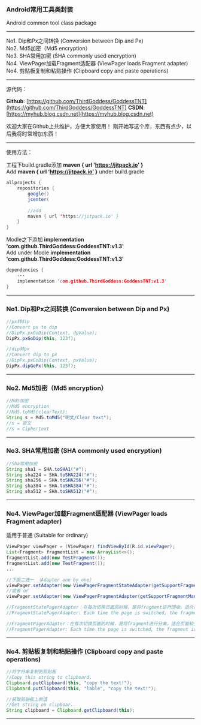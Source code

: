 ### Android常用工具类封装

Android common tool class package

---

No1. Dip和Px之间转换 (Conversion between Dip and Px)<br>
No2. Md5加密（Md5 encryption）<br>
No3. SHA常用加密 (SHA commonly used encryption)<br>
No4. ViewPager加载Fragment适配器 (ViewPager loads Fragment adapter)<br>
No4. 剪贴板复制和粘贴操作 (Clipboard copy and paste operations)<br>

---
源代码：

**Github**: [https://github.com/ThirdGoddess/GoddessTNT](https://github.com/ThirdGoddess/GoddessTNT)
**CSDN**: [https://myhub.blog.csdn.net](https://myhub.blog.csdn.net)

欢迎大家在Github上共维护，方便大家使用！
刚开始写这个库，东西有点少，以后我将时常增加东西！

---
使用方法：

工程下build.gradle添加 **maven { url 'https://jitpack.io' }**<br>
Add **maven { url ‘https://jitpack.io’ }** under build.gradle<br>
```java
allprojects {
    repositories {
        google()
        jcenter(
        
		//add
        maven { url 'https://jitpack.io' }
    }
}
```

Modle之下添加 **implementation 'com.github.ThirdGoddess:GoddessTNT:v1.3'**<br>
Add under Modle **implementation 'com.github.ThirdGoddess:GoddessTNT:v1.3'**<br>

```cpp
dependencies {
    ···
    implementation 'com.github.ThirdGoddess:GoddessTNT:v1.3'
}

```

---
### No1. Dip和Px之间转换 (Conversion between Dip and Px)

```java
//px转dip
//Convert px to dip
//DipPx.pxGoDip(Context, dpValue);
DipPx.pxGoDip(this, 123f);

//dip转px
//Convert dip to px
//DipPx.pxGoDip(Context, pxValue);
DipPx.dipGoPx(this, 123f);
```
---
### No2. Md5加密（Md5 encryption）

```java
//Md5加密
//Md5 encryption
//Md5.toMd5(clearText);
String s = Md5.toMd5("明文/Clear text");
//s = 密文
//s = Ciphertext
```
---
### No3. SHA常用加密 (SHA commonly used encryption)

```java
//Sha常用加密
String sha1 = SHA.toSHA1("#");
String sha224 = SHA.toSHA224("#");
String sha256 = SHA.toSHA256("#");
String sha384 = SHA.toSHA384("#");
String sha512 = SHA.toSHA512("#");
```

---
### No4. ViewPager加载Fragment适配器 (ViewPager loads Fragment adapter) <br>
适用于普通 (Suitable for ordinary) <br>

```java
ViewPager viewPager = (ViewPager) findViewById(R.id.viewPager);
List<Fragment> fragmentList = new ArrayList<>();
fragmentList.add(new TestFragment());
fragmentList.add(new TestFragment());
...

//下面二选一 （Adapter one by one）
viewPager.setAdapter(new ViewPagerFragmentStateAdapter(getSupportFragmentManager(), fragmentList));
//或者 or
viewPager.setAdapter(new ViewPagerFragmentAdapter(getSupportFragmentManager(), fragmentList));

//FragmentStatePagerAdapter：在每次切换页面的时候，是将fragment进行回收，适合页面较多的fragment使用，这样就不会消耗更多的内存。
//FragmentStatePagerAdapter: Each time the page is switched, the fragment is recycled, which is suitable for the fragment with more pages, so that it does not consume more memory.

//FragmentPagerAdapter：在每次切换页面的时候，是将fragment进行分离，适合页面较少的fragment使用以保存一些内存，对系统内存不会有太大影响。
//FragmentPagerAdapter: Each time the page is switched, the fragment is separated, and the fragment is used for a small number of pages to save some memory, which does not have much impact on system memory.
```

---
### No4. 剪贴板复制和粘贴操作 (Clipboard copy and paste operations)

```java
//将字符串复制到剪贴板
//Copy this string to clipboard.
Clipboard.putClipboard(this, "copy the text!");
Clipboard.putClipboard(this, "lable", "copy the text!");

//获取剪贴板上的值
//Get string on clipboar.
String clipboard = Clipboard.getClipboard(this);
```

---
